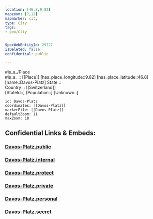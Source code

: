 ```yaml
---
location: [46.8,9.82] 
mapzoom: [7,12] 
mapmarker: city 
type: City
tags:
- geo/City


SpocWebEntityId: 29727
isDeleted: false
confidential: public

---
```

#is_a_/Place  
#is_a_ :: [[Place]] 
[has_place_longitude::9.82] 
[has_place_latitude::46.8] 
[name::Davos-Platz] 
State ::  
Country :: [[Switzerland]]  
[StateId::] 
[Population::] 
[Unknown::] 


```leaflet
id: Davos-Platz
coordinates: [[Davos-Platz]] 
markerFile: [[Davos-Platz]] 
defaultZoom: 11 
maxZoom: 18
```


## Confidential Links & Embeds: 

### [Davos-Platz.public](/_public/\Earth\Continent\Europe\Europe~Central\Switzerland\Switzerland~Cantons\Graubünden\CityDavos-Platz.public.md) 

### [Davos-Platz.internal](/_internal/\Earth\Continent\Europe\Europe~Central\Switzerland\Switzerland~Cantons\Graubünden\CityDavos-Platz.internal.md) 

### [Davos-Platz.protect](/_protect/\Earth\Continent\Europe\Europe~Central\Switzerland\Switzerland~Cantons\Graubünden\CityDavos-Platz.protect.md) 

### [Davos-Platz.private](/_private/\Earth\Continent\Europe\Europe~Central\Switzerland\Switzerland~Cantons\Graubünden\CityDavos-Platz.private.md) 

### [Davos-Platz.personal](/_personal/\Earth\Continent\Europe\Europe~Central\Switzerland\Switzerland~Cantons\Graubünden\CityDavos-Platz.personal.md) 

### [Davos-Platz.secret](/_secret/\Earth\Continent\Europe\Europe~Central\Switzerland\Switzerland~Cantons\Graubünden\CityDavos-Platz.secret.md)

